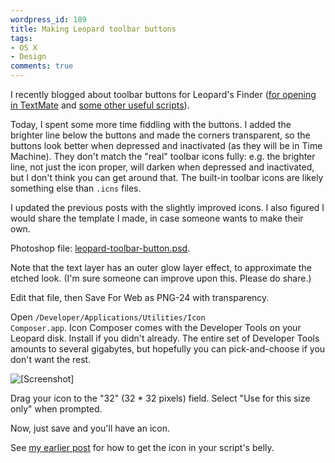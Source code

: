 ```yaml
---
wordpress_id: 189
title: Making Leopard toolbar buttons
tags:
- OS X
- Design
comments: true
---
```

I recently blogged about toolbar buttons for Leopard's Finder (<a href="http://henrik.nyh.se/2007/10/open-in-textmate-from-leopard-finder">for opening in TextMate</a> and <a href="http://henrik.nyh.se/2007/10/open-terminal-here-and-glob-select-in-leopard-finder">some other useful scripts</a>).

Today, I spent some more time fiddling with the buttons. I added the brighter line below the buttons and made the corners transparent, so the buttons look better when depressed and inactivated (as they will be in Time Machine). They don't match the "real" toolbar icons fully: e.g. the brighter line, not just the icon proper, will darken when depressed and inactivated, but I don't think you can get around that. The built-in toolbar icons are likely something else than <code>.icns</code> files.

I updated the previous posts with the slightly improved icons. I also figured I would share the template I made, in case someone wants to make their own.

<!--more-->

Photoshop file: <a href="http://henrik.nyh.se/uploads/leopard-toolbar-button.psd">leopard-toolbar-button.psd</a>.

Note that the text layer has an outer glow layer effect, to approximate the etched look. (I'm sure someone can improve upon this. Please do share.)

Edit that file, then Save For Web as PNG-24 with transparency.

Open <code>/Developer/Applications/Utilities/Icon Composer.app</code>. Icon Composer comes with the Developer Tools on your Leopard disk. Install if you didn't already. The entire set of Developer Tools amounts to several gigabytes, but hopefully you can pick-and-choose if you don't want the rest.

<p class="center"><img src="http://henrik.nyh.se/uploads/icon-composer-toolbar.png" alt="[Screenshot]" /></p>

Drag your icon to the "32" (32 * 32 pixels) field. Select "Use for this size only" when prompted.

Now, just save and you'll have an icon.

See <a href="http://henrik.nyh.se/2007/10/open-terminal-here-and-glob-select-in-leopard-finder">my earlier post</a> for how to get the icon in your script's belly.
